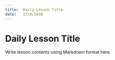 ```yaml
---
title:  Daily Lesson Title
date:   17/8/2016
---
```


# Daily Lesson Title

Write lesson contents using Markdown format here
